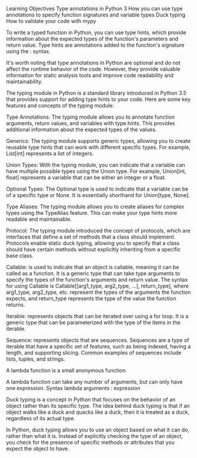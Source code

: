 Learning Objectives
Type annotations in Python 3
How you can use type annotations to specify function signatures and variable types
Duck typing
How to validate your code with mypy

To write a typed function in Python, you can use type hints, which provide information about the expected types of the function's parameters and return value. Type hints are annotations added to the function's signature using the : syntax.

It's worth noting that type annotations in Python are optional and do not affect the runtime behavior of the code. However, they provide valuable information for static analysis tools and improve code readability and maintainability.

The typing module in Python is a standard library introduced in Python 3.5 that provides support for adding type hints to your code. Here are some key features and concepts of the typing module:

Type Annotations: The typing module allows you to annotate function arguments, return values, and variables with type hints. This provides additional information about the expected types of the values.

Generics: The typing module supports generic types, allowing you to create reusable type hints that can work with different specific types. For example, List[int] represents a list of integers.

Union Types: With the typing module, you can indicate that a variable can have multiple possible types using the Union type. For example, Union[int, float] represents a variable that can be either an integer or a float.

Optional Types: The Optional type is used to indicate that a variable can be of a specific type or None. It is essentially shorthand for Union[type, None].

Type Aliases: The typing module allows you to create aliases for complex types using the TypeAlias feature. This can make your type hints more readable and maintainable.

Protocol: The typing module introduced the concept of protocols, which are interfaces that define a set of methods that a class should implement. Protocols enable static duck typing, allowing you to specify that a class should have certain methods without explicitly inheriting from a specific base class.

Callable:  is used to indicate that an object is callable, meaning it can be called as a function. It is a generic type that can take type arguments to specify the types of the function's arguments and return value. The syntax for using Callable is Callable[[arg1_type, arg2_type, ...], return_type], where arg1_type, arg2_type, etc. represent the types of the arguments the function expects, and return_type represents the type of the value the function returns.

Iterable: represents objects that can be iterated over using a for loop. It is a generic type that can be parameterized with the type of the items in the iterable.

Sequence: represents objects that are sequences. Sequences are a type of iterable that have a specific set of features, such as being indexed, having a length, and supporting slicing. Common examples of sequences include lists, tuples, and strings.

A lambda function is a small anonymous function.

A lambda function can take any number of arguments, but can only have one expression.
Syntax
lambda arguments : expression

Duck typing is a concept in Python that focuses on the behavior of an object rather than its specific type. The idea behind duck typing is that if an object walks like a duck and quacks like a duck, then it is treated as a duck, regardless of its actual type.

In Python, duck typing allows you to use an object based on what it can do, rather than what it is. Instead of explicitly checking the type of an object, you check for the presence of specific methods or attributes that you expect the object to have.


